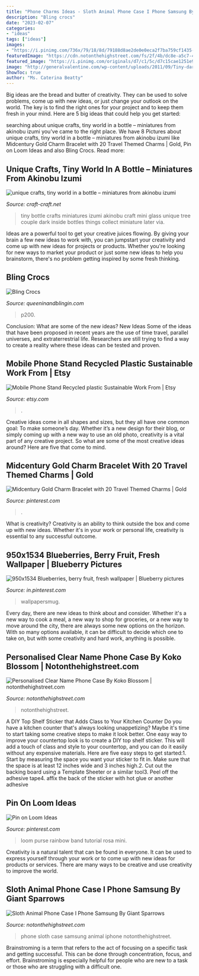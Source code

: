 ```yaml
---
title: "Phone Charms Ideas - Sloth Animal Phone Case I Phone Samsung By Giant Sparrows"
description: "Bling crocs"
date: "2023-02-07"
categories:
- "ideas"
tags: ["ideas"]
images:
- "https://i.pinimg.com/736x/79/18/8d/79188d8ae2de0e0eca2f7ba759cf1435--purse-tutorial-mini-purse.jpg"
featuredImage: "https://cdn.notonthehighstreet.com/fs/2f/4b/dc8e-a5c7-4797-ac61-51f9d8bb6b1b/original_personalised-clear-name-phone-case.jpg"
featured_image: "https://i.pinimg.com/originals/d7/c1/5c/d7c15cae1251e9fcf4de85b14c489cb7.jpg"
image: "http://generalvalentine.com/wp-content/uploads/2011/09/Tiny-dark-green-tree-and-a-couple-550x488.jpg"
ShowToc: true
author: "Ms. Caterina Beatty"
---
```



Big ideas are the bread and butter of creativity. They can be used to solve problems, come up with new ideas, or just change your outlook on the world. The key is to find the right ones for your project and to keep them fresh in your mind. Here are 5 big ideas that could help you get started: 

	

		
searching about unique crafts, tiny world in a bottle – miniatures from akinobu izumi you've came to the right place. We have 8 Pictures about unique crafts, tiny world in a bottle – miniatures from akinobu izumi like Midcentury Gold Charm Bracelet with 20 Travel Themed Charms | Gold, Pin on Loom Ideas and also Bling Crocs. Read more:
		
    
## Unique Crafts, Tiny World In A Bottle – Miniatures From Akinobu Izumi

<img loading=lazy src="http://generalvalentine.com/wp-content/uploads/2011/09/Tiny-dark-green-tree-and-a-couple-550x488.jpg" onerror="this.onerror=null;this.src='https://tse3.mm.bing.net/th?id=OIP.tge98rJQR1mPpKsqZDvFFwHaGk&amp;pid=15.1';" alt="unique crafts, tiny world in a bottle – miniatures from akinobu izumi">

_Source: craft-craft.net_

>tiny bottle crafts miniatures izumi akinobu craft mini glass unique tree couple dark inside bottles things collect miniature later via. 

	

Ideas are a powerful tool to get your creative juices flowing. By giving your brain a few new ideas to work with, you can jumpstart your creativity and come up with new ideas for projects or products. Whether you're looking for new ways to market your product or just some new ideas to help you brainstorm, there's no problem getting inspired by some fresh thinking.

    
## Bling Crocs

<img loading=lazy src="http://www.queeninandblingin.com/uploads/5/8/2/1/58216713/s218618107702399551_p200_i2_w3072.jpeg?width=640" onerror="this.onerror=null;this.src='https://tse2.mm.bing.net/th?id=OIP.kOlPvIS34i_sP1UI6kwESwHaHa&amp;pid=15.1';" alt="Bling Crocs">

_Source: queeninandblingin.com_

>p200. 

	

Conclusion: What are some of the new ideas?
New Ideas
Some of the ideas that have been proposed in recent years are the use of time travel, parallel universes, and extraterrestrial life. Researchers are still trying to find a way to create a reality where these ideas can be tested and proven.

    
## Mobile Phone Stand Recycled Plastic Sustainable Work From | Etsy

<img loading=lazy src="https://i.etsystatic.com/5311203/r/il/2bc436/2569315251/il_794xN.2569315251_5xmd.jpg" onerror="this.onerror=null;this.src='https://tse3.mm.bing.net/th?id=OIP.82TeVJSwBI-yPHRy6hyExwHaI1&amp;pid=15.1';" alt="Mobile Phone Stand Recycled plastic Sustainable Work From | Etsy">

_Source: etsy.com_

>. 

	

Creative ideas come in all shapes and sizes, but they all have one common goal: To make someone’s day. Whether it’s a new design for their blog, or simply coming up with a new way to use an old photo, creativity is a vital part of any creative project. So what are some of the most creative ideas around? Here are five that come to mind.

    
## Midcentury Gold Charm Bracelet With 20 Travel Themed Charms | Gold

<img loading=lazy src="https://i.pinimg.com/originals/86/fb/fb/86fbfb26ae0e78933553ddf820ffff0e.jpg" onerror="this.onerror=null;this.src='https://tse4.mm.bing.net/th?id=OIP.-H-qE_i9iypTayw3L88d0AHaHO&amp;pid=15.1';" alt="Midcentury Gold Charm Bracelet with 20 Travel Themed Charms | Gold">

_Source: pinterest.com_

>. 

	

What is creativity?
Creativity is an ability to think outside the box and come up with new ideas. Whether it's in your work or personal life, creativity is essential to any successful outcome.

    
## 950x1534 Blueberries, Berry Fruit, Fresh Wallpaper | Blueberry Pictures

<img loading=lazy src="https://i.pinimg.com/originals/d7/c1/5c/d7c15cae1251e9fcf4de85b14c489cb7.jpg" onerror="this.onerror=null;this.src='https://tse1.mm.bing.net/th?id=OIP.CvtaBfIIUzOZLEBqaND6OAHaL9&amp;pid=15.1';" alt="950x1534 Blueberries, berry fruit, fresh wallpaper | Blueberry pictures">

_Source: in.pinterest.com_

>wallpapersmug. 

	

Every day, there are new ideas to think about and consider. Whether it's a new way to cook a meal, a new way to shop for groceries, or a new way to move around the city, there are always some new options on the horizon. With so many options available, it can be difficult to decide which one to take on, but with some creativity and hard work, anything is possible.

    
## Personalised Clear Name Phone Case By Koko Blossom | Notonthehighstreet.com

<img loading=lazy src="https://cdn.notonthehighstreet.com/fs/2f/4b/dc8e-a5c7-4797-ac61-51f9d8bb6b1b/original_personalised-clear-name-phone-case.jpg" onerror="this.onerror=null;this.src='https://tse3.mm.bing.net/th?id=OIP.yRhYJKKMxhUApwcfJ54kDwHaHe&amp;pid=15.1';" alt="Personalised Clear Name Phone Case By Koko Blossom | notonthehighstreet.com">

_Source: notonthehighstreet.com_

>notonthehighstreet. 

	

A DIY Top Shelf Sticker that Adds Class to Your Kitchen Counter
Do you have a kitchen counter that's always looking unappetizing? Maybe it's time to start taking some creative steps to make it look better. One easy way to improve your countertop look is to create a DIY top shelf sticker. This will add a touch of class and style to your countertop, and you can do it easily without any expensive materials. Here are five easy steps to get started:1. Start by measuring the space you want your sticker to fit in. Make sure that the space is at least 12 inches wide and 3 inches high.2. Cut out the backing board using a Template Sheeter or a similar tool3. Peel off the adhesive tape4. affix the back of the sticker with hot glue or another adhesive
    
## Pin On Loom Ideas

<img loading=lazy src="https://i.pinimg.com/736x/79/18/8d/79188d8ae2de0e0eca2f7ba759cf1435--purse-tutorial-mini-purse.jpg" onerror="this.onerror=null;this.src='https://tse2.mm.bing.net/th?id=OIP.U7uTBLrC5xsdeJltYhHfPwHaJ3&amp;pid=15.1';" alt="Pin on Loom Ideas">

_Source: pinterest.com_

>loom purse rainbow band tutorial rosa mini. 

	

Creativity is a natural talent that can be found in everyone. It can be used to express yourself through your work or to come up with new ideas for products or services. There are many ways to be creative and use creativity to improve the world.

    
## Sloth Animal Phone Case I Phone Samsung By Giant Sparrows

<img loading=lazy src="https://cdn.notonthehighstreet.com/fs/9a/2d/10cb-4c63-4639-9778-9fd74496cd90/original_sloth-animal-phone-case-iphone-samsung.jpg" onerror="this.onerror=null;this.src='https://tse2.mm.bing.net/th?id=OIP.o-jxNqY4jnqQWpflim3UowHaLA&amp;pid=15.1';" alt="Sloth Animal Phone Case I Phone Samsung By Giant Sparrows">

_Source: notonthehighstreet.com_

>phone sloth case samsung animal iphone notonthehighstreet. 

	

Brainstroming is a term that refers to the act of focusing on a specific task and getting successful. This can be done through concentration, focus, and effort. Brainstroming is especially helpful for people who are new to a task or those who are struggling with a difficult one.

